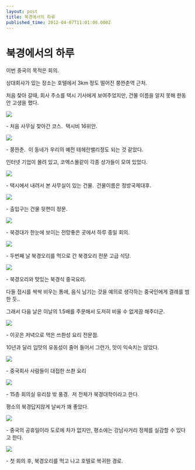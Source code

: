 ```yaml
---
layout: post
title: 북경에서의 하루
published_time: 2012-04-07T11:01:00.000Z
---
```


# 북경에서의 하루


이번 중국의 목적은 회의.

상대회사가 있는 장소는 호텔에서 3km 정도 떨어진 쭝꽌춘역 근처.

처음 찾아 갈때, 회사 주소를 택시 기사에게 보여주었지만, 건물 이름을 알지 못해 한동안 고생을 했다.

![](../600x0/http/pds23.egloos.com/pds/201204/06/80/a0109780_4f7dba18994f8.png)

\- 처음 사무실 찾아간 코스.  택시비 16위안.

![](../pds/201204/06/80/a0109780_4f7dbaf81033e.jpg)

\- 쭝꽌춘.  이 동네가 우리의 예전 테헤란밸리정도 되는 것 같았다.

인터넷 기업이 몰려 있고, 코엑스몰같이 각종 상가들이 모여 있었다.

![](../pds/201204/06/80/a0109780_4f7dbae155f9f.jpg)

\- 택시에서 내려서 본 사무실이 있는 건물.  건물이름은 정방국제대후.

![](../pds/201204/06/80/a0109780_4f7dbae42a3c7.jpg)

\- 출입구는 건물 뒷편이 정문.

![](../pds/201205/01/80/a0109780_4f9f7989a80b3.jpg)

\- 북경대가 한눈에 보이는 전망좋은 곳에서 하루 종일 회의.

![](../pds/201205/01/80/a0109780_4f9f78efef090.jpg)

\- 두번째 날 북경오리를 먹으로 간 북경오리 전문 고급 식당.

![](../pds/201205/01/80/a0109780_4f9f78e296b74.jpg)

\- 북경오리와 맛있는 북경식 중국요리.

다들 접시를 싹싹 비우는 통에, 음식 남기는 것을 예의로 생각하는 중국인에게 결례를 범한 듯..

그래서 다음 날은 이날의 1.5배를 주문해서 도저히 비울 수 없게끔 해주더군.

![](../pds/201204/06/80/a0109780_4f7dba3ab8684.jpg)

\- 이곳은 저녁으로 먹은 쓰촨성 요리 전문점.

10년과 달리 입맛의 유동성이 줄어 들어서 그런가, 맛이 익숙치는 않았다.

![](../pds/201205/01/80/a0109780_4f9f78227a2e4.jpg)

\- 중국회사 사람들이 대접한 쓰촨 요리

![](../pds/201204/06/80/a0109780_4f7dbaf9d93e0.jpg)

\- 15층 회의실 유리창 밖 풍경.  저 전체가 북경대학이라고 한다.

평소의 북경답지않게 날씨가 꽤 좋았다.

![](../pds/201204/06/80/a0109780_4f7dbafaeae70.jpg)

\- 중국의 공휴일이라 도로에 차가 없지만, 평소에는 강남사거리 정체를 실감할 수 있다고 한다.

![](../600x0/http/pds22.egloos.com/pds/201204/06/80/a0109780_4f7dba17f183e.png)

\- 첫 회의 후, 북경오리를 먹고 나고 호텔로 복귀한 경로.


